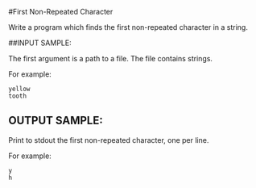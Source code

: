 #First Non-Repeated Character

Write a program which finds the first non-repeated character in a string.

##INPUT SAMPLE:

The first argument is a path to a file. The file contains strings.

For example:

````
yellow
tooth
````

## OUTPUT SAMPLE:

Print to stdout the first non-repeated character, one per line.

For example:

````
y
h
````
